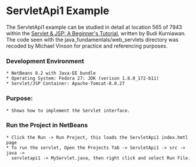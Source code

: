 ServletApi1 Example
====================

The ServletApi1 example can be studied in detail at location 565 of 7943 within the [Servlet & JSP: A Beginner's Tutorial](https://brainysoftware.com/9781771970327), written by Budi Kurniawan. The code seen with the java_fundamentals/web_servlets directory was recoded by Michael Vinson for practice and referencing purposes.

### Development Environment
    * NetBeans 8.2 with Java-EE bundle
    * Operating System: Fedora 27: JDK (verison 1.8.0_172-b11)
    * Servlet/JSP Container: Apache-Tomcat-8.0.27

### Purpose:
    * Shows how to implement the Servlet interface. 


### Run the Project in NetBeans
    * Click the Run -> Run Project, this loads the ServletApi1 index.hmtl page
    * To run the servlet, Open the Projects Tab -> ServletApi1 -> src -> java ->
      servletapi1 -> MyServlet.java, then right click and select Run File.
